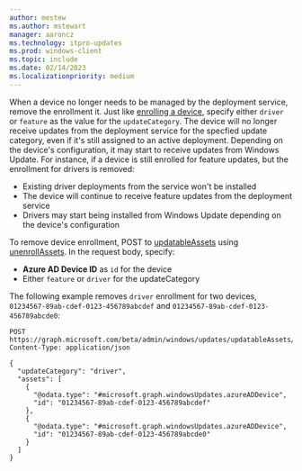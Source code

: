 ```yaml
---
author: mestew
ms.author: mstewart
manager: aaroncz
ms.technology: itpro-updates
ms.prod: windows-client
ms.topic: include
ms.date: 02/14/2023
ms.localizationpriority: medium
---
```

<!--This file is shared by deployment-service-drivers.md and the deployment-service-feature-updates.md articles. Headings may be driven by article context. 7512398 -->

When a device no longer needs to be managed by the deployment service, remove the enrollment it. Just like [enrolling a device](#enroll-devices), specify either `driver` or `feature` as the value for the `updateCategory`. The device will no longer receive updates from the deployment service for the specfied update category, even if it's still assigned to an active deployment. Depending on the device's configuration, it may start to receive updates from Windows Update. For instance, if a device is still enrolled for feature updates, but the enrollment for drivers is removed:
- Existing driver deployments from the service won't be installed
- The device will continue to receive feature updates from the deployment service
- Drivers may start being installed from Windows Update depending on the device's configuration

To remove device enrollment, POST to [updatableAssets](/graph/api/resources/windowsupdates-updatableasset) using [unenrollAssets](/graph/api/windowsupdates-updatableasset-unenrollassets). In the request body, specify:
- **Azure AD Device ID** as `id` for the device
- Either `feature` or `driver` for the updateCategory

The following example removes `driver` enrollment for two devices, `01234567-89ab-cdef-0123-456789abcdef` and `01234567-89ab-cdef-0123-456789abcde0`:

```http
POST https://graph.microsoft.com/beta/admin/windows/updates/updatableAssets/unenrollAssets
Content-Type: application/json

{
  "updateCategory": "driver",
  "assets": [
    {
      "@odata.type": "#microsoft.graph.windowsUpdates.azureADDevice",
      "id": "01234567-89ab-cdef-0123-456789abcdef"
    },
    {
      "@odata.type": "#microsoft.graph.windowsUpdates.azureADDevice",
      "id": "01234567-89ab-cdef-0123-456789abcde0"
    }
  ]
}
```

